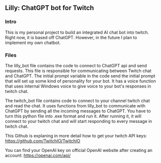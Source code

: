 ## Lilly: ChatGPT bot for Twitch

### Intro
This is my personal project to build an integrated AI chat bot into twitch. Right now, it is based off ChatGPT. However, in the future I plan to implement my own chatbot. 

### Files
The lilly_bot file contains the code to connect to ChatGPT api and send requests. This file is responsible for communicating between Twitch chat and ChatGPT. The initial prompt variable in the code send the initial prompt that will set up some kind of personality for your bot. It has a voice function that uses internal Windows voice to give voice to your bot's responses in twitch chat.

The twitch_bot file contains code to connect to your channel twitch chat and read the chat. It uses functions from lilly_bot to communicate with ChatGPT by sending all the incoming messages to ChatGPT. You have to turn this python file into .exe format and run it. After running it, it will connect to your twitch chat and will start responding to every message in twitch chat.

This Github is explaning in more detail how to get your twitch API keys:
https://github.com/TwitchIO/TwitchIO

You can find your OpenAI key on official OpenAI website after creating an account:
https://openai.com/api/
